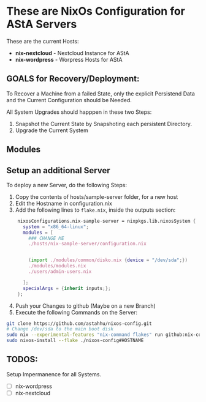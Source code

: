 # These are NixOs Configuration for AStA Servers
These are the current Hosts:

- __nix-nextcloud__ - Nextcloud Instance for AStA
- __nix-wordpress__ - Worpress Hosts for AStA 

## GOALS for Recovery/Deployment:
To Recover a Machine from a failed State, only the explicit Persistend Data and the Current Configuration should be Needed. 

All System Upgrades should happpen in these two Steps:

1. Snapshot the Current State by Snapshoting each persistent Directory.
2. Upgrade the Current System

## Modules

## Setup an additional Server
To deploy a new Server, do the following Steps:

1. Copy the contents of hosts/sample-server folder, for a new host
2. Edit the Hostname in configuration.nix
3. Add the following lines to `flake.nix`, inside the outputs section:
```nix
    nixosConfigurations.nix-sample-server = nixpkgs.lib.nixosSystem {
      system = "x86_64-linux";
      modules = [
        ### CHANGE ME
        ./hosts/nix-sample-server/configuration.nix


        (import ./modules/common/disko.nix {device = "/dev/sda";})
        ./modules/modules.nix
        ./users/admin-users.nix

      ];
      specialArgs = {inherit inputs;};
    };
```
4. Push your Changes to github (Maybe on a new Branch)
5. Execute the following Commands on the Server:

```bash
git clone https://github.com/astahhu/nixos-config.git
# Change /dev/sda to the main boot disk
sudo nix --experimental-features "nix-command flakes" run github:nix-community/disko -- --mode disko ./nixos-config/modules/common/disko.nix --arg device '"/dev/sda"'
sudo nixos-install --flake ./nixos-config#HOSTNAME
```

## TODOS:
Setup Impermanence for all Systems.

- [ ] nix-wordpress
- [ ] nix-nextcloud

